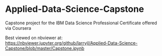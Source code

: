 # Applied-Data-Science-Capstone
Capstone project for the IBM Data Science Professional Certificate offered via Coursera

Best viewed on nbviewer at:
https://nbviewer.jupyter.org/github/larryjl/Applied-Data-Science-Capstone/blob/master/Capstone.ipynb
